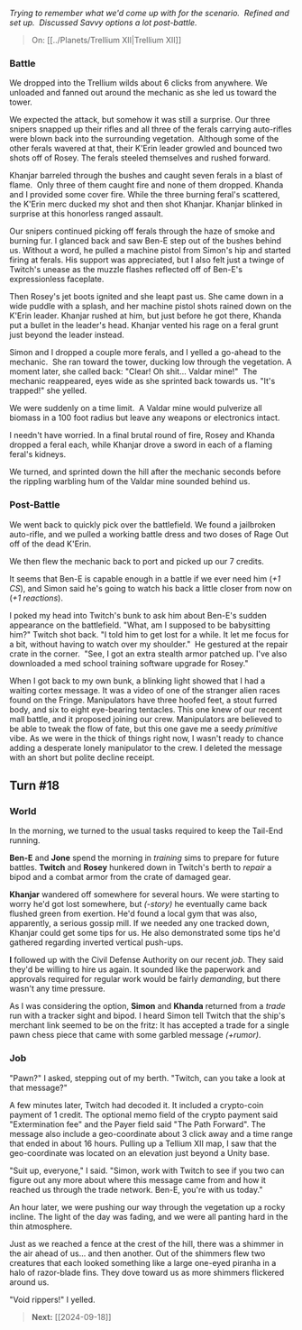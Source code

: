 _Trying to remember what we'd come up with for the scenario.  Refined and set up.  Discussed Savvy options a lot post-battle._

> On: [[../Planets/Trellium XII|Trellium XII]]

### Battle

We dropped into the Trellium wilds about 6 clicks from anywhere. We unloaded and fanned out around the mechanic as she led us toward the tower. 

We expected the attack, but somehow it was still a surprise. Our three snipers snapped up their rifles and all three of the ferals carrying auto-rifles were blown back into the surrounding vegetation.  Although some of the other ferals wavered at that, their K'Erin leader growled and bounced two shots off of Rosey. The ferals steeled themselves and rushed forward.

Khanjar barreled through the bushes and caught seven ferals in a blast of flame.  Only three of them caught fire and none of them dropped. Khanda and I provided some cover fire. While the three burning feral's scattered, the K'Erin merc ducked my shot and then shot Khanjar. Khanjar blinked in surprise at this honorless ranged assault.

Our snipers continued picking off ferals through the haze of smoke and burning fur. I glanced back and saw Ben-E step out of the bushes behind us. Without a word, he pulled a machine pistol from Simon's hip and started firing at ferals. His support was appreciated, but I also felt just a twinge of Twitch's unease as the muzzle flashes reflected off of Ben-E's expressionless faceplate.

Then Rosey's jet boots ignited and she leapt past us. She came down in a wide puddle with a splash, and her machine pistol shots rained down on the K'Erin leader. Khanjar rushed at him, but just before he got there, Khanda put a bullet in the leader's head. Khanjar vented his rage on a feral grunt just beyond the leader instead.

Simon and I dropped a couple more ferals, and I yelled a go-ahead to the mechanic.  She ran toward the tower, ducking low through the vegetation. A moment later, she called back: "Clear! Oh shit… Valdar mine!"  The mechanic reappeared, eyes wide as she sprinted back towards us. "It's trapped!" she yelled.

We were suddenly on a time limit.  A Valdar mine would pulverize all biomass in a 100 foot radius but leave any weapons or electronics intact.

I needn't have worried. In a final brutal round of fire, Rosey and Khanda dropped a feral each, while Khanjar drove a sword in each of a flaming feral's kidneys. 

We turned, and sprinted down the hill after the mechanic seconds before the rippling warbling hum of the Valdar mine sounded behind us.

### Post-Battle

We went back to quickly pick over the battlefield. We found a jailbroken auto-rifle, and we pulled a working battle dress and two doses of Rage Out off of the dead K'Erin. 
  
We then flew the mechanic back to port and picked up our 7 credits.

It seems that Ben-E is capable enough in a battle if we ever need him (_+1 CS_), and Simon said he's going to watch his back a little closer from now on (_+1 reactions_).

I poked my head into Twitch's bunk to ask him about Ben-E's sudden appearance on the battlefield. "What, am I supposed to be babysitting him?" Twitch shot back. "I told him to get lost for a while. It let me focus for a bit, without having to watch over my shoulder."  He gestured at the repair crate in the corner.  "See, I got an extra stealth armor patched up. I've also downloaded a med school training software upgrade for Rosey."

When I got back to my own bunk, a blinking light showed that I had a waiting cortex message. It was a video of one of the stranger alien races found on the Fringe.  Manipulators have three hoofed feet, a stout furred body, and six to eight eye-bearing tentacles. This one knew of our recent mall battle, and it proposed joining our crew. Manipulators are believed to be able to tweak the flow of fate, but this one gave me a seedy *primitive* vibe. As we were in the thick of things right now, I wasn't ready to chance adding a desperate lonely manipulator to the crew. I deleted the message with an short but polite decline receipt.

## Turn #18

### World

In the morning, we turned to the usual tasks required to keep the Tail-End running.  

**Ben-E** and **Jone** spend the morning in *training* sims to prepare for future battles.  **Twitch** and **Rosey** hunkered down in Twitch's berth to *repair* a bipod and a combat armor from the crate of damaged gear. 

**Khanjar** wandered off somewhere for several hours.  We were starting to worry he'd got lost somewhere, but *(-story)* he eventually came back flushed green from exertion. He'd found a local gym that was also, apparently, a serious gossip mill. If we needed any one tracked down, Khanjar could get some tips for us.  He also demonstrated some tips he'd gathered regarding inverted vertical push-ups.

**I** followed up with the Civil Defense Authority on our recent *job*. They said they'd be willing to hire us again. It sounded like the paperwork and approvals required for regular work would be fairly *demanding*, but there wasn't any time pressure.

As I was considering the option, **Simon** and **Khanda** returned from a *trade* run with a tracker sight and bipod. I heard Simon tell Twitch that the ship's merchant link seemed to be on the fritz: It has accepted a trade for a single pawn chess piece that came with some garbled message *(+rumor)*.

### Job

"Pawn?" I asked, stepping out of my berth.  "Twitch, can you take a look at that message?"

A few minutes later, Twitch had decoded it. It included a crypto-coin payment of 1 credit.  The optional memo field of the crypto payment said "Extermination fee" and the Payer field said "The Path Forward".  The message also include a geo-coordinate about 3 click away and a time range that ended in about 16 hours.  Pulling up a Tellium XII map, I saw that the geo-coordinate was located on an elevation just beyond a Unity base.

"Suit up, everyone," I said. "Simon, work with Twitch to see if you two can figure out any more about where this message came from and how it reached us through the trade network.  Ben-E, you're with us today."

An hour later, we were pushing our way through the vegetation up a rocky incline. The light of the day was fading, and we were all panting hard in the thin atmosphere. 

Just as we reached a fence at the crest of the hill, there was a shimmer in the air ahead of us... and then another.  Out of the shimmers flew two creatures that each looked something like a large one-eyed piranha in a halo of razor-blade fins.  They dove toward us as more shimmers flickered around us.  

"Void rippers!" I yelled.

> **Next:** [[2024-09-18]]

